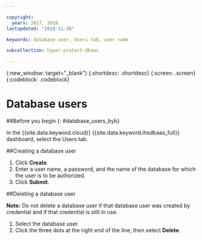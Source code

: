 ```yaml
---

copyright:
  years: 2017, 2018
lastupdated: "2018-11-26"

keywords: database user, Users tab, user name

subcollection: hyper-protect-dbaas

---
```


{:new_window: target="_blank"}
{:shortdesc: .shortdesc}
{:screen: .screen}
{:codeblock: .codeblock}


# Database users

##Before you begin
{: #database_users_byb}

In the {{site.data.keyword.cloud}} {{site.data.keyword.ihsdbaas_full}} dashboard, select the Users tab.

##Creating a database user

1. Click **Create**.
2. Enter a user name, a password, and the name of the database for which the
user is to be authorized.
3. Click **Submit**.

##Deleting a database user

**Note:** Do not delete a database user if that database user was
created by credential and if that credential is still in use.

1. Select the database user.
2. Click the three dots at the right end of the line, then select **Delete**.
